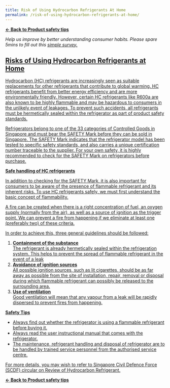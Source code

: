 ```yaml
---
title: Risk of Using Hydrocarbon Refrigerants At Home
permalink: /risk-of-using-hydrocarbon-refrigerants-at-home/
---
```

**[&#8592; Back to Product safety tips](/consumers/product-safety-tips/home-appliances-and-furniture)**

*Help us improve by better understanding consumer habits. Please spare 5mins to fill out this <a href = "https://form.gov.sg/63a160c3cf15ee00129a4ab4">simple survey.*

## Risks of Using Hydrocarbon Refrigerants at Home
Hydrocarbon (HC) refrigerants are increasingly seen as suitable replacements for other refrigerants that contribute to global warming. HC refrigerants benefit from better energy efficiency and are more environmentally friendly. However, certain HC refrigerants like R600a are also known to be highly flammable and may be hazardous to consumers in the unlikely event of leakages. To prevent such accidents, all refrigerants must be hermetically sealed within the refrigerator as part of product safety standards.

Refrigerators belong to one of the 33 categories of Controlled Goods in Singapore and must bear the SAFETY Mark before they can be sold in Singapore. The SAFETY Mark indicates that the refrigerator model has been tested to specific safety standards, and also carries a unique certification number traceable to the supplier. For your own safety, it is highly recommended to check for the SAFETY Mark on refrigerators before purchase.

**Safe handling of HC refrigerants**

In addition to checking for the SAFETY Mark, it is also important for consumers to be aware of the presence of flammable refrigerant and its inherent risks. To use HC refrigerants safely, we must first understand the basic concept of flammability.

A fire can be created when there is a right concentration of fuel, an oxygen supply (normally from the air), as well as a source of ignition as the trigger point. We can prevent a fire from happening if we eliminate at least one (preferably two) of these criteria.

In order to achieve this, three general guidelines should be followed:
1. **Containment of the substance**<br> The refrigerant is already hermetically sealed within the refrigeration system. This helps to prevent the spread of flammable refrigerant in the event of a leak
2. **Avoidance of ignition sources**<br> All possible ignition sources, such as lit cigarettes, should be as far away as possible from the site of installation, repair, removal or disposal during which flammable refrigerant can possibly be released to the surrounding area.
3. **Use of ventilation**<br> Good ventilation will mean that any vapour from a leak will be rapidly dispersed to prevent fires from happening.

**Safety Tips**
* Always find out whether the refrigerator is using a flammable refrigerant before buying it.
* Always read the user instructional manual that comes with the refrigerator.
* The maintenance, refrigerant handling and disposal of refrigerator are to be handled by trained service personnel from the authorised service centre.

For more details, you may wish to refer to Singapore Civil Defence Force (SCDF) circular on [Review of Hydrocarbon Refrigerant.](https://www.scdf.gov.sg/docs/default-source/scdf-library/fssd-downloads/circulars/scdf-circular-on-hydrocarbon-refrigerants-june-2015.pdf)

**[&#8592; Back to Product safety tips](/consumers/product-safety-tips/home-appliances-and-furniture)**